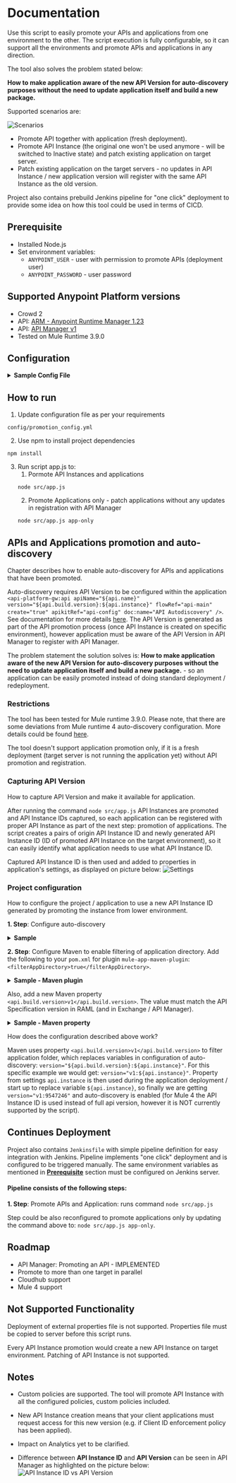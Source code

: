 
# Documentation 

Use this script to easily promote your APIs and applications from one environment to the other. The script execution is fully configurable, so it can support all the environments and promote APIs and applications in any direction. 

The tool also solves the problem stated below:<p>
**How to make application aware of the new API Version for auto-discovery purposes without the need to update application itself and build a new package.**
	
Supported scenarios are:

![Scenarios](./images/scenarios.png)

* Promote API together with application (fresh deployment).
* Promote API Instance (the original one won't be used anymore - will be switched to Inactive state) and patch existing application on target server.
* Patch existing application on the target servers - no updates in API Instance / new application version will register with the same API Instance as the old version.

Project also contains prebuild Jenkins pipeline for "one click" deployment to provide some idea on how this tool could be used in terms of CICD.

## Prerequisite

* Installed Node.js
* Set environment variables:
	* `ANYPOINT_USER` - user with permission to promote APIs (deployment user)
	* `ANYPOINT_PASSWORD` - user password

## Supported Anypoint Platform versions

* Crowd 2
* API: [ARM - Anypoint Runtime Manager 1.23](https://anypoint.mulesoft.com/apiplatform/anypoint-platform/#/portals/organizations/ae639f94-da46-42bc-9d51-180ec25cf994/apis/38784/versions/1490649/pages/182845)
* API: [API Manager v1](https://anypoint.mulesoft.com/exchange/portals/anypoint-platform-eng/f1e97bc6-315a-4490-82a7-23abe036327a.anypoint-platform/api-manager-api/api/v1/pages/Promoting%20an%20API/)
* Tested on Mule Runtime 3.9.0


## Configuration
<details><summary><b>Sample Config File</b></summary><p>
	
```
Config:
  Organisation: "IRMulesoftCrowd"		//your organisation / business group
  SourceEnvName: "TEST"				//name of environment configure on ARM
  SourceServerName: "ContainerizedCluster"	//source runtime name - could be server or cluster
  SourceServerType: "CLUSTER"			//supported types are SERVER or CLUSTER
  TargetEnvName: "PROD"				//name of environment configured on ARM
  TargetServerName: "joker"			//target runtime name - could be server or cluster
  TargetServerType: "SERVER"			//supported types are SERVER or CLUSTER
  Applications:					//all the applications running on source runtime that should be promoted to target runtime
    - 
      appName: "ir-s-customer"			//application name as displayed on the source server
      apiInstanceId: 9546857			//API Instance ID application is registered with
```
</p></details>

## How to run
1. Update configuration file as per your requirements
```
config/promotion_config.yml
```
2. Use npm to install project dependencies
```
npm install
```
3. Run script app.js to:
	1. Pormote API Instances and applications
	```
	node src/app.js
	```
	2. Promote Applications only - patch applications without any updates in registration with API Manager 
	```
	node src/app.js app-only
	```

## APIs and Applications promotion and auto-discovery
Chapter describes how to enable auto-discovery for APIs and applications that have been promoted.

Auto-discovery requires API Version to be configured within the application `<api-platform-gw:api apiName="${api.name}" version="${api.build.version}:${api.instance}" flowRef="api-main" create="true" apikitRef="api-config" doc:name="API Autodiscovery" />`. See documentation for more details [here](https://docs.mulesoft.com/api-manager/v/2.x/configure-auto-discovery-new-task). The API Version is generated as part of the API promotion process (once API Instance is created on specific environment), however application must be aware of the API Version in API Manager to register with API Manager.

The problem statement the solution solves is: **How to make application aware of the new API Version for auto-discovery purposes without the need to update application itself and build a new package.** - so an application can be easily promoted instead of doing standard deployment / redeployment.

### Restrictions
The tool has been tested for Mule runtime 3.9.0. Please note, that there are some deviations from Mule runtime 4 auto-discovery configuration. More details could be found [here](https://docs.mulesoft.com/api-manager/v/2.x/api-auto-discovery-new-concept).

The tool doesn't support application promotion only, if it is a fresh deployment (target server is not running the application yet) without API promotion and registration.

### Capturing API Version
How to capture API Version and make it available for application.

After running the command `node src/app.js` API Instances are promoted and API Instance IDs captured, so each application can be registered with proper API Instance as part of the next step: promotion of applications. The script creates a pairs of origin API Instance ID and newly generated API Instance ID (ID of promoted API Instance on the target environment), so it can easily identify what application needs to use what API Instance ID.

Captured API Instance ID is then used and added to properties in application's settings, as displayed on picture below: 
![Settings](./images/app-settings.png)

### Project configuration
How to configure the project / application to use a new API Instance ID generated by promoting the instance from lower environment.

**1. Step**: Configure auto-discovery

<details><summary><b>Sample</b></summary>
	
```xml
<api-platform-gw:api apiName="${api.name}" version="${api.build.version}:${api.instance}" flowRef="api-main" create="true" apikitRef="api-config" doc:name="API Autodiscovery" />
```
</details><p></p>

**2. Step**: Configure Maven to enable filtering of application directory. Add the following to your `pom.xml` for plugin `mule-app-maven-plugin`: `<filterAppDirectory>true</filterAppDirectory>`.

<details><summary><b>Sample - Maven plugin</b></summary>
	
```xml
<plugin>
  <groupId>org.mule.tools.maven</groupId>
  <artifactId>mule-app-maven-plugin</artifactId>
  <version>${mule.tools.version}</version>
  <extensions>true</extensions>
  <configuration>
    <copyToAppsDirectory>true</copyToAppsDirectory>
    <filterAppDirectory>true</filterAppDirectory>
  </configuration>
</plugin> 
```
</details><p></p>

Also, add a new Maven property `<api.build.version>v1</api.build.version>`. The value must match the API Specification version in RAML (and in Exchange / API Manager).

<details><summary><b>Sample - Maven property</b></summary>
	
```xml
  <properties>
    <api.build.version>v1</api.build.version>
    
    <project.build.sourceEncoding>UTF-8</project.build.sourceEncoding>
    <project.reporting.outputEncoding>UTF-8</project.reporting.outputEncoding>
    <mule.version>3.9.0</mule.version>
    <mule.tools.version>1.2</mule.tools.version>
    <maven.assembly.plugin.version>3.0.0</maven.assembly.plugin.version>
    <maven.release.plugin.version>2.5.3</maven.release.plugin.version>
    <munit.version>1.3.7</munit.version>
    <mule.munit.support.version>3.9.1</mule.munit.support.version>
  </properties>
```
</details><p></p>

How does the configuration described above work? <p></p>
Maven uses property `<api.build.version>v1</api.build.version>` to filter application folder, which replaces variables in configuration of auto-discovery: `version="${api.build.version}:${api.instance}"`. For this specific example we would get: `version="v1:${api.instance}"`. Property from settings `api.instance` is then used during the application deployment / start up to replace variable `${api.instance}`, so finally we are getting `version="v1:9547246"` and auto-discovery is enabled (for Mule 4 the API Instance ID is used instead of full api version, however it is NOT currently supported by the script).

## Continues Deployment
Project also contains `Jenkinsfile` with simple pipeline definition for easy integration with Jenkins. Pipeline implements "one click" deployment and is configured to be triggered manually.
The same environment variables as mentioned in [**Prerequisite**](#prerequisite) section must be configured on Jenkins server.

#### Pipeline consists of the following steps:

**1. Step**:  Promote APIs and Application: runs command `node src/app.js`

Step could be also reconfigured to promote applications only by updating the command above to: `node src/app.js app-only`.

## Roadmap

* API Manager: Promoting an API - IMPLEMENTED
* Promote to more than one target in parallel
* Cloudhub support
* Mule 4 support

## Not Supported Functionality
Deployment of external properties file is not supported. Properties file must be copied to server before this script runs.

Every API Instance promotion would create a new API Instance on target environment. Patching of API Instance is not supported.

## Notes
* Custom policies are supported. The tool will promote API Instance with all the configured policies, custom policies included.

* New API Instance creation means that your client applications must request access for this new version (e.g. if Client ID enforcement policy has been applied).

* Impact on Analytics yet to be clarified.

* Difference between **API Instance ID** and **API Version** can be seen in API Manager as highlighted on the picture below:
![API Instance ID vs API Version](./images/api-manager.png)
